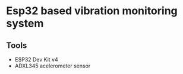 # Esp32 based vibration monitoring system

## Tools
- ESP32 Dev Kit v4
- ADXL345 acelerometer sensor


